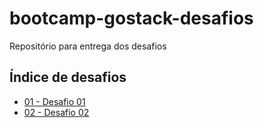 # bootcamp-gostack-desafios
Repositório para entrega dos desafios

## Índice de desafios

- [01 - Desafio 01](https://github.com/fabilao123/bootcamp-gostack-desafios/tree/master/desafio-01)
- [02 - Desafio 02](https://github.com/fabilao123/bootcamp-gostack-desafios/tree/master/desafio-02)
